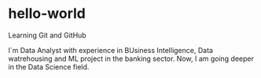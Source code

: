 # hello-world
Learning Git and GitHub 

I´m Data Analyst with experience in BUsiness Intelligence, Data watrehousing and ML project in the banking sector. Now, I am going deeper in the Data Science field.
